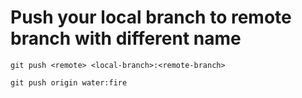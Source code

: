 # Push your local branch to remote branch with different name

`git push <remote> <local-branch>:<remote-branch>`

`git push origin water:fire`